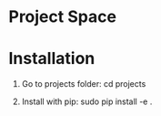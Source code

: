# Project Space

# Installation

1. Go to projects folder: 
	cd projects

2. Install with pip: 
	sudo pip install -e .